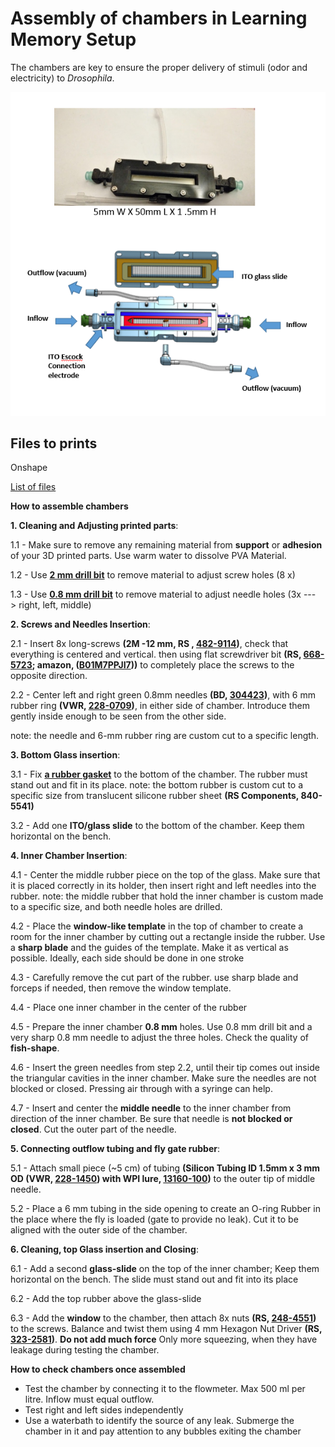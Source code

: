 # Assembly of chambers in Learning Memory Setup

The chambers are key to ensure the proper delivery of stimuli (odor and electricity) to *Drosophila*.



![IDOC-Chamber.PNG](/assets/Images/IDOC-Chamber.PNG)






## **Files to prints**

Onshape

[List of files](../src/3D_printed_parts/Recording_chambers/)



**How to assemble chambers**





**1. Cleaning and Adjusting printed parts**:

1.1 - Make sure to remove any remaining material from **support** or **adhesion** of your 3D printed parts. Use warm water to dissolve PVA Material.

1.2 - Use **[2 mm drill bit](https://www.amazon.de/-/en/FOCCTS-0-5-3-0-Rotating-Jewellery-Beeswax/dp/B07DXLFRQ8)** to remove material to adjust screw holes (8 x)

1.3 - Use **[0.8 mm drill bit](https://www.amazon.de/-/en/FOCCTS-0-5-3-0-Rotating-Jewellery-Beeswax/dp/B07DXLFRQ8)** to remove material to adjust needle holes (3x ---> right, left, middle)





**2. Screws and Needles Insertion**:

2.1 - Insert 8x long-screws **(2M -12 mm, RS , [482-9114](https://benl.rs-online.com/web/p/machine-screws/4829114))**, check that everything is centered and vertical. then using flat screwdriver bit **(RS, [668-5723](https://benl.rs-online.com/web/p/screwdriver-bit-sets/6685727); amazon, ([B01M7PPJI7](https://www.amazon.co.uk/Precision-Screwdriver-Magnetic-Macbook-Electronics/dp/B01M7PPJI7)))** to completely place the screws to the opposite direction.

2.2 - Center left and right green 0.8mm needles **(BD, [304423](https://www.farmaline.be/apotheek/bestellen/bd-microlance-3-naald-21g-1-12-rb-08x40-mm-groen-1/))**, with 6 mm rubber ring **(VWR, [228-0709](https://be.vwr.com/store/product/nl/577021/slangen-silicone))**, in either side of chamber. Introduce them gently inside enough to be seen from the other side.

note: the needle and 6-mm rubber ring are custom cut to a specific length.


**3. Bottom Glass insertion**:

3.1 - Fix **[a rubber gasket](https://benl.rs-online.com/web/p/silicone-rubber-sheets/8405541/)**  to the bottom of the chamber.  The rubber must stand out and fit in its place.
note: the bottom rubber is custom cut to a specific size from translucent silicone rubber sheet **(RS Components, 840-5541)**

3.2 - Add one **ITO/glass slide** to the bottom of the chamber. Keep them horizontal on the bench.

**4. Inner Chamber Insertion**:

4.1 - Center the middle rubber piece on the top of the glass. Make sure that it is placed correctly in its holder, then insert right and left needles into the rubber.
note: the middle rubber that hold the inner chamber is custom made to a specific size, and both needle holes are drilled.


4.2 - Place the **window-like template** in the top of chamber to create  a room for the inner chamber by cutting out a rectangle inside the rubber. Use a **sharp blade** and the guides of the template. Make it as vertical as possible. Ideally, each side should be done in one stroke

4.3 - Carefully remove the cut part of the rubber. use sharp blade and forceps if needed, then remove the window template.

4.4 - Place one inner chamber in the center of the rubber

4.5 - Prepare the inner chamber **0.8 mm** holes. Use 0.8 mm drill bit and a very sharp 0.8 mm needle to adjust the three holes. Check the quality of **fish-shape**.

4.6 - Insert the green needles from step 2.2, until their tip comes out inside the triangular cavities in the inner chamber. Make sure the needles are not blocked or closed. Pressing air through with a syringe can help.

4.7 - Insert and center the **middle needle** to the inner chamber from direction of the inner chamber. Be sure that needle is **not blocked or closed**. Cut the outer part of the needle.



**5. Connecting outflow tubing and fly gate rubber**:

5.1 - Attach small piece (~5 cm) of tubing **(Silicon Tubing ID 1.5mm x 3 mm OD (VWR, [228-1450](https://be.vwr.com/store/catalog/product.jsp?catalog_number=228-1450)) with WPI lure, [13160-100](https://www.wpiinc.com/13160-100-male-luer-fitting-for-1-16-id-tubing))** to the outer tip of middle needle.

5.2 - Place a 6 mm tubing in the side opening to create an O-ring Rubber in the place where the fly is loaded (gate to provide no leak). Cut it to be aligned with the outer side of the chamber.



**6. Cleaning, top Glass insertion and Closing**:

6.1 - Add a second **glass-slide** on the top of the inner chamber; Keep them horizontal on the bench. The slide must stand out and fit into its place

6.2 - Add the top rubber above the glass-slide

6.3 - Add the **window** to the chamber, then attach 8x nuts **(RS, [248-4551](https://benl.rs-online.com/web/p/hex-nuts/2484551/))** to the screws. Balance and twist them using 4 mm Hexagon Nut Driver **(RS, [323-2581](https://benl.rs-online.com/web/p/nut-drivers/3232581))**. **Do not add much force** Only more squeezing, when they have leakage during testing the chamber.



**How to check chambers once assembled**

* Test the chamber by connecting it to the flowmeter. Max 500 ml per litre.  Inflow must equal outflow.
* Test right and left sides independently
* Use a waterbath to identify the source of any leak. Submerge the chamber in it and pay attention to any bubbles exiting the chamber
